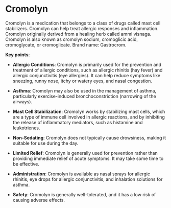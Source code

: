 <!--
source: gpt-3 + jph editing
aka: cromolyn
brands: Gastrocrom
tags: mast-cell-stabilizers medications
-->

# Cromolyn

Cromolyn is a medication that belongs to a class of drugs called mast cell stabilizers. Cromolyn can help treat allergic responses and inflammation. Cromolyn originally derived from a healing herb called ammi visnaga. Cromolyn is also known as cromolyn sodium, cromoglicic acid, cromoglycate, or cromoglicate.  Brand name: Gastrocrom.

**Key points**:

* **Allergic Conditions**: Cromolyn is primarily used for the prevention and treatment of allergic conditions, such as allergic rhinitis (hay fever) and allergic conjunctivitis (eye allergies). It can help reduce symptoms like sneezing, runny nose, itchy or watery eyes, and nasal congestion.

* **Asthma**: Cromolyn may also be used in the management of asthma, particularly exercise-induced bronchoconstriction (narrowing of the airways).

* **Mast Cell Stabilization**: Cromolyn works by stabilizing mast cells, which are a type of immune cell involved in allergic reactions, and by inhibiting the release of inflammatory mediators, such as histamine and leukotrienes.

* **Non-Sedating**: Cromolyn does not typically cause drowsiness, making it suitable for use during the day.

* **Limited Relief**: Cromolyn is generally used for prevention rather than providing immediate relief of acute symptoms. It may take some time to be effective.

* **Administration**: Cromolyn is available as nasal sprays for allergic rhinitis, eye drops for allergic conjunctivitis, and inhalation solutions for asthma.

* **Safety**: Cromolyn is generally well-tolerated, and it has a low risk of causing adverse effects.
